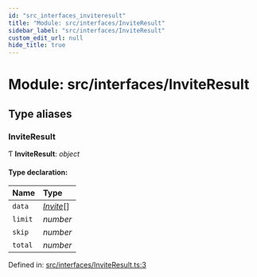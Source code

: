 ```yaml
---
id: "src_interfaces_inviteresult"
title: "Module: src/interfaces/InviteResult"
sidebar_label: "src/interfaces/InviteResult"
custom_edit_url: null
hide_title: true
---
```


# Module: src/interfaces/InviteResult

## Type aliases

### InviteResult

Ƭ **InviteResult**: *object*

#### Type declaration:

Name | Type |
:------ | :------ |
`data` | [*Invite*](src_interfaces_invite.md#invite)[] |
`limit` | *number* |
`skip` | *number* |
`total` | *number* |

Defined in: [src/interfaces/InviteResult.ts:3](https://github.com/xr3ngine/xr3ngine/blob/716a06460/packages/common/src/interfaces/InviteResult.ts#L3)
